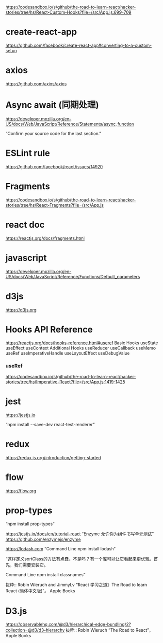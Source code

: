 https://codesandbox.io/s/github/the-road-to-learn-react/hacker-stories/tree/hs/React-Custom-Hooks?file=/src/App.js:699-709

# create-react-app
https://github.com/facebook/create-react-app#converting-to-a-custom-setup

# axios
https://github.com/axios/axios

# Async await (同期处理)
https://developer.mozilla.org/en-US/docs/Web/JavaScript/Reference/Statements/async_function

“Confirm your source code for the last section.”
# ESLint rule 
https://github.com/facebook/react/issues/14920

# Fragments
https://codesandbox.io/s/github/the-road-to-learn-react/hacker-stories/tree/hs/React-Fragments?file=/src/App.js

# react doc
https://reactjs.org/docs/fragments.html

# javascript
https://developer.mozilla.org/en-US/docs/Web/JavaScript/Reference/Functions/Default_parameters

# d3js
https://d3js.org

# Hooks API Reference
https://reactjs.org/docs/hooks-reference.html#useref
Basic Hooks
useState
useEffect
useContext
Additional Hooks
useReducer
useCallback
useMemo
useRef
useImperativeHandle
useLayoutEffect
useDebugValue


### useRef
https://codesandbox.io/s/github/the-road-to-learn-react/hacker-stories/tree/hs/Imperative-React?file=/src/App.js:1419-1425

# jest
https://jestjs.io

“npm install --save-dev react-test-renderer”

# redux
https://redux.js.org/introduction/getting-started

# flow
https://flow.org

# prop-types
“npm install prop-types” 

https://jestjs.io/docs/en/tutorial-react
“Enzyme 允许你为组件书写单元测试” https://github.com/enzymejs/enzyme


https://lodash.com
“Command Line
npm install lodash”

“这样定义sortClass的方法有点蠢，不是吗？有一个库可以让它看起来更优雅。首先，我们需要安装它。

Command Line
npm install classnames”

抜粋:: Robin Wieruch and JimmyLv  “React 学习之道》The Road to learn React (简体中文版)”。 Apple Books  
# D3.js
https://observablehq.com/@d3/hierarchical-edge-bundling/2?collection=@d3/d3-hierarchy
抜粋:: Robin Wieruch  “The Road to React”。 Apple Books  
